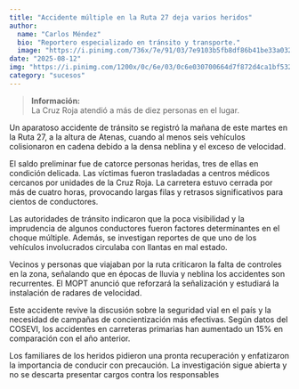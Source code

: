 ```yaml
---
title: "Accidente múltiple en la Ruta 27 deja varios heridos"
author:
  name: "Carlos Méndez"
  bio: "Reportero especializado en tránsito y transporte."
  image: "https://i.pinimg.com/736x/7e/91/03/7e9103b5fb8df86b41be33a032be17e2.jpg"
date: "2025-08-12"
img: "https://i.pinimg.com/1200x/0c/6e/03/0c6e030700664d7f872d4ca1bf532f79.jpg"
category: "sucesos"
---
```


> **Información:**  
> La Cruz Roja atendió a más de diez personas en el lugar.

Un aparatoso accidente de tránsito se registró la mañana de este martes en la Ruta 27, a la altura de Atenas, cuando al menos seis vehículos colisionaron en cadena debido a la densa neblina y el exceso de velocidad.

El saldo preliminar fue de catorce personas heridas, tres de ellas en condición delicada. Las víctimas fueron trasladadas a centros médicos cercanos por unidades de la Cruz Roja. La carretera estuvo cerrada por más de cuatro horas, provocando largas filas y retrasos significativos para cientos de conductores.

Las autoridades de tránsito indicaron que la poca visibilidad y la imprudencia de algunos conductores fueron factores determinantes en el choque múltiple. Además, se investigan reportes de que uno de los vehículos involucrados circulaba con llantas en mal estado.

Vecinos y personas que viajaban por la ruta criticaron la falta de controles en la zona, señalando que en épocas de lluvia y neblina los accidentes son recurrentes. El MOPT anunció que reforzará la señalización y estudiará la instalación de radares de velocidad.

Este accidente revive la discusión sobre la seguridad vial en el país y la necesidad de campañas de concientización más efectivas. Según datos del COSEVI, los accidentes en carreteras primarias han aumentado un 15% en comparación con el año anterior.

Los familiares de los heridos pidieron una pronta recuperación y enfatizaron la importancia de conducir con precaución. La investigación sigue abierta y no se descarta presentar cargos contra los responsables
